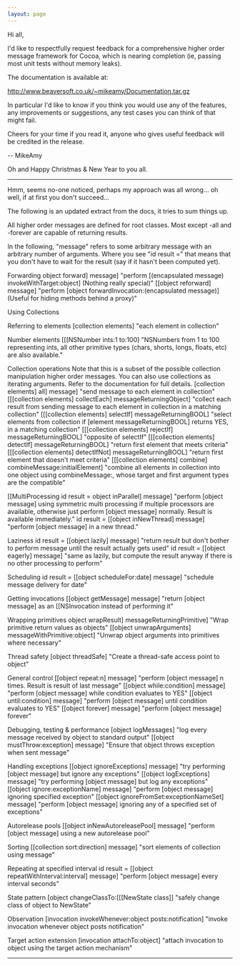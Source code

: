 ```yaml
---
layout: page
---
```


Hi all,

I'd like to respectfully request feedback for a comprehensive higher order message framework for Cocoa, which is nearing completion (ie, passing most unit tests without memory leaks).

The documentation is available at:

http://www.beaversoft.co.uk/~mikeamy/Documentation.tar.gz

In particular I'd like to know if you think you would use any of the features, any improvements or suggestions, any test cases you can think of that might fail.

Cheers for your time if you read it, anyone who gives useful feedback will be credited in the release.

-- MikeAmy

Oh and Happy Christmas & New Year to you all.

----

Hmm, seems no-one noticed, perhaps my approach was all wrong... oh well, if at first you don't succeed... 

The following is an updated extract from the docs, it tries to sum things up.

All higher order messages are defined for root classes. Most except -all and -forever are capable of returning results.

In the following, "message" refers to some arbitrary message with an arbitrary number of arguments. Where you see "id result =" that means that you don't have to wait for the result (say if it hasn't been computed yet).

 Forwarding
         object forward] message]
 "perform [(encapsulated message) invokeWithTarget:object] (Nothing really special)"
         [[object reforward] message]
 "perform [object forwardInvocation:(encapsulated message)] (Useful for hiding methods behind a proxy)"

 Using Collections

 Referring to elements
         [collection elements]
 "each element in collection"

Number elements
         [[[NSNumber ints:1 to:100]
 "NSNumbers from 1 to 100 representing ints, all other primitive types (chars, shorts, longs, floats, etc) are also available."

 Collection operations
 Note that this is a subset of the possible collection manipulation higher order messages. You can also use collections as iterating arguments. Refer to the documentation for full details.
         [collection elements] all] message]
 "send message to each element in collection"
         [[[collection elements] collectEach] messageReturningObject] 
 "collect each result from sending message to each element in collection in a matching collection"
         [[[collection elements] selectIf] messageReturningBOOL]
 "select elements from collection if [element messageReturningBOOL] returns YES, in a matching collection"
         [[[collection elements] rejectIf] messageReturningBOOL]
 "opposite of selectIf"
         [[[collection elements] detectIf] messageReturningBOOL]
 "return first element that meets criteria"
         [[[collection elements] detectIfNot] messageReturningBOOL]
 "return first element that doesn't meet criteria"
         [[[collection elements] combine] combineMessage:initialElement]
 "combine all elements in collection into one object using combineMessage:, whose target and first argument types are the compatible"

 [[MultiProcessing
         id result = object inParallel] message]
 "perform [object message] using symmetric multi processing if multiple processors are available, otherwise just perform [object message] normally. Result is available immediately."
         id result = [[object inNewThread] message]
 "perform [object message] in a new thread."

 Laziness
         id result = [[object lazily] message]
 "return result but don't bother to perform message until the result actually gets used"
         id result = [[object eagerly] message]
 "same as lazily, but compute the result anyway if there is no other processing to perform"

 Scheduling
         id result = [[object scheduleFor:date] message]
 "schedule message delivery for date" 

 Getting invocations
         [[object getMessage] message]
 "return [object message] as an [[NSInvocation instead of performing it"

 Wrapping primitives
         object wrapResult] messageReturningPrimitive]
 "Wrap primitive return values as objects"
         [[object unwrapArguments] messageWithPrimitive:object]
 "Unwrap object arguments into primitives where necessary"

 Thread safety
         [object threadSafe]
 "Create a thread-safe access point to object"

 General control
         [[object repeat:n] message] 
 "perform [object message] n times. Result is result of last message"
         [[object while:condition] message]
 "perform [object message] while condition evaluates to YES"
         [[object until:condition] message]
 "perform [object message] until condition evaluates to YES"
         [[object forever] message]
 "perform [object message] forever"

 Debugging, testing & performance
         [object logMessages]
 "log every message received by object to standard output"
         [[object mustThrow:exception] message]
 "Ensure that object throws exception when sent message"

 Handling exceptions
         [[object ignoreExceptions] message]
 "try performing [object message] but ignore any exceptions"
         [[object logExceptions] message]
 "try performing [object message] but log any exceptions"
         [[object ignore:exceptionName] message]
 "perform [object message] ignoring specified exception"
         [[object ignoreFromSet:exceptionNameSet] message]
 "perform [object message] ignoring any of a specified set of exceptions"

 Autorelease pools
         [[object inNewAutoreleasePool] message]
 "perform [object message] using a new autorelease pool"

 Sorting
         [[collection sort:direction] message]
 "sort elements of collection using message"

 Repeating at specified interval
         id result = [[object repeatWithInterval:interval] message]
 "perform [object message] every interval seconds"

 State pattern
         [object changeClassTo:[[[NewState class]] 
 "safely change class of object to NewState"

 Observation
         [invocation invokeWhenever:object posts:notification]
 "invoke invocation whenever object posts notification"

 Target action extension
         [invocation attachTo:object]
 "attach invocation to object using the target action mechanism"

----
